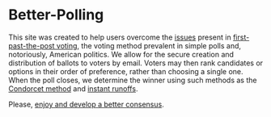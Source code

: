 # Better-Polling

This site was created to help users overcome the [issues](https://en.wikipedia.org/wiki/First-past-the-post_voting#Criticisms) present in [first-past-the-post voting](https://en.wikipedia.org/wiki/First-past-the-post_voting), the voting method prevalent in simple polls and, notoriously, American politics. We allow for the secure creation and distribution of ballots to voters by email. Voters may then rank candidates or options in their order of preference, rather than choosing a single one. When the poll closes, we determine the winner using such methods as the [Condorcet method](https://en.wikipedia.org/wiki/Condorcet_method) and [instant runoffs](https://en.wikipedia.org/wiki/Instant-runoff_voting).

Please, [enjoy and develop a better consensus](https://jstevensstein.github.io/Better-Polling/).